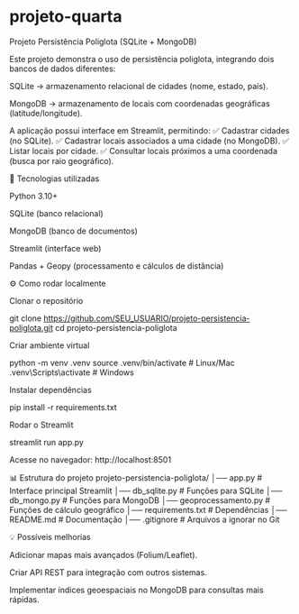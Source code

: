 # projeto-quarta
Projeto Persistência Poliglota (SQLite + MongoDB)

Este projeto demonstra o uso de persistência poliglota, integrando dois bancos de dados diferentes:

SQLite → armazenamento relacional de cidades (nome, estado, país).

MongoDB → armazenamento de locais com coordenadas geográficas (latitude/longitude).

A aplicação possui interface em Streamlit, permitindo:
✅ Cadastrar cidades (no SQLite).
✅ Cadastrar locais associados a uma cidade (no MongoDB).
✅ Listar locais por cidade.
✅ Consultar locais próximos a uma coordenada (busca por raio geográfico).

🚀 Tecnologias utilizadas

Python 3.10+

SQLite (banco relacional)

MongoDB (banco de documentos)

Streamlit (interface web)

Pandas + Geopy (processamento e cálculos de distância)


⚙️ Como rodar localmente

Clonar o repositório

git clone https://github.com/SEU_USUARIO/projeto-persistencia-poliglota.git
cd projeto-persistencia-poliglota


Criar ambiente virtual

python -m venv .venv
source .venv/bin/activate   # Linux/Mac
.venv\Scripts\activate      # Windows


Instalar dependências

pip install -r requirements.txt


Rodar o Streamlit

streamlit run app.py


Acesse no navegador: http://localhost:8501

📊 Estrutura do projeto
projeto-persistencia-poliglota/
│── app.py                 # Interface principal Streamlit
│── db_sqlite.py           # Funções para SQLite
│── db_mongo.py            # Funções para MongoDB
│── geoprocessamento.py    # Funções de cálculo geográfico
│── requirements.txt       # Dependências
│── README.md              # Documentação
│── .gitignore             # Arquivos a ignorar no Git


💡 Possíveis melhorias

Adicionar mapas mais avançados (Folium/Leaflet).

Criar API REST para integração com outros sistemas.

Implementar índices geoespaciais no MongoDB para consultas mais rápidas.

